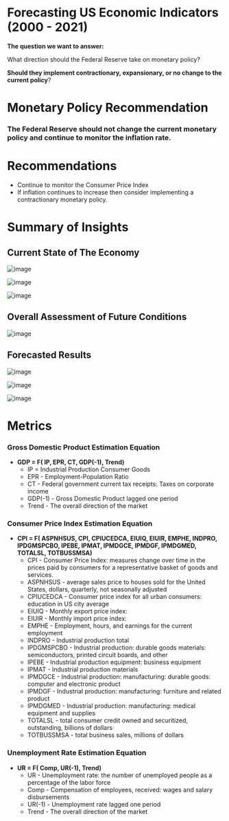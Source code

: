 # Forecasting US Economic Indicators (2000 - 2021)
**The question we want to answer:** 

What direction should the Federal Reserve take on monetary policy?

**Should they implement contractionary, expansionary, or no change to the current policy**? 

# Monetary Policy Recommendation 

### The Federal Reserve should not change the current monetary policy and continue to monitor the inflation rate.

# Recommendations
- Continue to monitor the Consumer Price Index
- If inflation continues to increase then consider implementing a contractionary monetary policy.

# Summary of Insights
## Current State of The Economy
![image](https://github.com/user-attachments/assets/d548f9e1-eaec-42cb-a3a6-e8dc6ce6ca8d)

![image](https://github.com/user-attachments/assets/a1015862-582d-4868-99f1-a105b3372327)

![image](https://github.com/user-attachments/assets/c867d6f2-c35e-49d1-b3ff-9ccbea796bbc)


## Overall Assessment of Future Conditions
![image](https://github.com/user-attachments/assets/0b4ce315-f19e-458c-abf8-809b9a8c2af4)

## Forecasted Results

![image](https://github.com/user-attachments/assets/4ef4081e-21f7-4d82-bc1e-d9187407cb07)

![image](https://github.com/user-attachments/assets/4d402ff4-23e1-4ff9-90f1-e4f4c0627aa8)

![image](https://github.com/user-attachments/assets/4bbbe378-fccb-4747-a408-9f5e61b928ec)


# Metrics
### Gross Domestic Product Estimation Equation
- **GDP = F( IP, EPR, CT, GDP(-1), Trend)**
  - IP = Industrial Production Consumer Goods
  - EPR - Employment-Population Ratio
  - CT - Federal government current tax receipts: Taxes on corporate income
  - GDP(-1) - Gross Domestic Product lagged one period
  - Trend - The overall direction of the market
### Consumer Price Index Estimation Equation
- **CPI = F( ASPNHSUS, CPI, CPIUCEDCA, EIUIQ, EIUIR, EMPHE, INDPRO, IPDGMSPCBO, IPEBE, IPMAT, IPMDGCE, IPMDGF, IPMDGMED, TOTALSL, TOTBUSSMSA)**
  - CPI - Consumer Price Index: measures change over time in the prices paid by consumers for a representative basket of goods and services.
  - ASPNHSUS - average sales price to houses sold for the United States, dollars, quarterly, not seasonally adjusted
  - CPIUCEDCA - Consumer price index for all urban consumers: education in US city average
  -  EIUIQ - Monthly export price index:
  -  EIUIR - Monthly import price index:
  -  EMPHE - Employment, hours, and earnings for the current employment
  -  INDPRO - Industrial production total
  -  IPDGMSPCBO - Industrial production: durable goods materials: semiconductors, printed circuit boards, and other
  -  IPEBE - Industrial production equipment: business equipment
  -  IPMAT - Industrial production materials
  -  IPMDGCE - Industrial production: manufacturing: durable goods: computer and electronic product
  -  IPMDGF - Industrial production: manufacturing: furniture and related product 
  -  IPMDGMED - Industrial production: manufacturing: medical equipment and supplies
  -  TOTALSL - total consumer credit owned and securitized, outstanding, billions of dollars
  -  TOTBUSSMSA - total business sales, millions of dollars
### Unemployment Rate Estimation Equation
- **UR = F( Comp, UR(-1), Trend)**
  - UR - Unemployment rate: the number of unemployed people as a percentage of the labor force
  - Comp - Compensation of employees, received: wages and salary disbursements
  - UR(-1) - Unemployment rate lagged one period
  - Trend - The overall direction of the market
